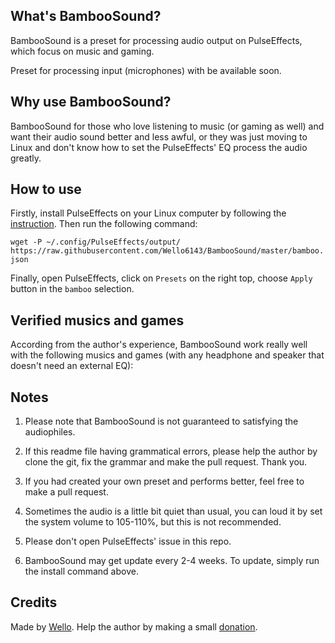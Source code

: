 ## What's BambooSound?

BambooSound is a preset for processing audio output on PulseEffects, which focus on music and gaming.

Preset for processing input (microphones) with be available soon.

## Why use BambooSound?

BambooSound for those who love listening to music (or gaming as well) and want their audio sound better and less awful, or they was just moving to Linux and don't know how to set the PulseEffects' EQ process the audio greatly.

## How to use

Firstly, install PulseEffects on your Linux computer by following the [instruction](https://github.com/wwmm/pulseeffects/#installation).  Then run the following command:

`wget -P ~/.config/PulseEffects/output/ https://raw.githubusercontent.com/Wello6143/BambooSound/master/bamboo.json`

Finally, open PulseEffects, click on `Presets` on the right top, choose `Apply` button in the `bamboo` selection.

## Verified musics and games

According from the author's experience, BambooSound work really well with the following musics and games (with any headphone and speaker that doesn't need an external EQ):

## Notes

1. Please note that BambooSound is not guaranteed to satisfying the audiophiles.

2. If this readme file having grammatical errors, please help the author by clone the git, fix the grammar and make the pull request. Thank you.

3. If you had created your own preset and performs better, feel free to make a pull request.

4. Sometimes the audio is a little bit quiet than usual, you can loud it by set the system volume to 105-110%, but this is not recommended.

5. Please don't open PulseEffects' issue in this repo.

6. BambooSound may get update every 2-4 weeks. To update, simply run the install command above.

## Credits

Made by [Wello](https://github.com/wello6143). Help the author by making a small [donation](https://paypal.me/wello6143).
